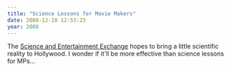 ```yaml
---
title: "Science Lessons for Movie Makers"
date: 2008-12-18 12:53:23
year: 2008
---
```

The <a href="http://www.scienceandentertainmentexchange.org/">Science and Entertainment Exchange</a> hopes to bring a little scientific reality to Hollywood.  I wonder if it'll be more effective than science lessons for MPs…
